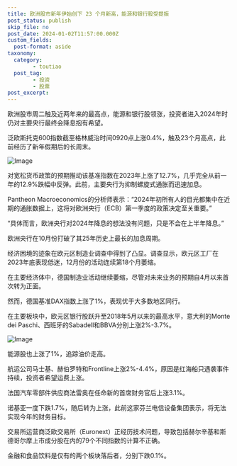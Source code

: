 ```yaml
---
title: 欧洲股市新年伊始创下 23 个月新高，能源和银行股受提振
post_status: publish
skip_file: no
post_date: 2024-01-02T11:57:00.000Z
custom_fields: 
  post-format: aside
taxonomy:
  category:
        - toutiao
  post_tag:
        - 投资
        - 股票
post_excerpt: 
---
```

欧洲股市周二触及近两年来的最高点，能源和银行股领涨，投资者进入2024年时仍对主要央行最终会降息抱有希望。

泛欧斯托克600指数截至格林威治时间0920点上涨0.4%，触及23个月高点，此前经历了新年假期后的长周末。

![Image](https://images.unsplash.com/photo-1608817576203-3c27ed168bd2?ixlib=rb-4.0.3&q=85&fm=jpg&crop=entropy&cs=srgb)

对宽松货币政策的预期推动该基准指数在2023年上涨了12.7%，几乎完全从前一年的12.9%跌幅中反弹。此前，主要央行为抑制螺旋式通胀而迅速加息。

Pantheon Macroeconomics的分析师表示：“2024年初所有人的目光都集中在近期的通胀数据上，这将对欧洲央行（ECB）第一季度的政策决定至关重要。”

“具体而言，欧洲央行对2024年降息的想法没有问题，只是不会在上半年降息。”

欧洲央行在10月份打破了其25年历史上最长的加息周期。

经济困境的迹象在欧元区制造业调查中得到了凸显。调查显示，欧元区工厂在2023年底表现低迷，12月份的活动连续第18个月萎缩。

在主要经济体中，德国制造业活动继续萎缩，尽管对未来业务的预期自4月以来首次转为正面。

然而，德国基准DAX指数上涨了1%，表现优于大多数地区同行。

在主要板块中，欧元区银行股跃升至2018年5月以来的最高水平，意大利的Monte dei Paschi、西班牙的Sabadell和BBVA分别上涨2%-3.7%。

![Image](https://images.unsplash.com/photo-1603063047445-e32f1302d8e1?ixlib=rb-4.0.3&q=85&fm=jpg&crop=entropy&cs=srgb)

能源股也上涨了1%，追踪油价走高。

航运公司马士基、赫伯罗特和Frontline上涨2%-4.4%，原因是红海船只遇袭事件持续，投资者希望运费上涨。

法国汽车零部件供应商法雷奥在任命新的首席财务官后上涨3.1%。

诺基亚一度下跌1.7%，随后转为上涨，此前这家芬兰电信设备集团表示，将无法实现今年的财务目标。

交易所运营商泛欧交易所（Euronext）正经历技术问题，导致包括赫尔辛基和斯德哥尔摩上市成分股在内的79个不同指数的计算不正确。

金融和食品饮料是仅有的两个板块落后者，分别下跌0.1%。
